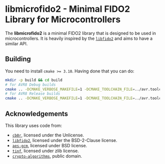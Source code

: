 # libmicrofido2 - Minimal FIDO2 Library for Microcontrollers

The **libmicrofido2** is a minimal FIDO2 library that is designed to be used in microcontrollers.
It is heavily inspired by the [`libfido2`](https://github.com/Yubico/libfido2) and aims to have a similar API.

## Building

You need to install `cmake >= 3.10`. Having done that you can do:

```bash
mkdir -p build && cd build
# for AVR8 Debug builds
cmake .. -DCMAKE_VERBOSE_MAKEFILE=1 -DCMAKE_TOOLCHAIN_FILE=../avr.toolchain -DCMAKE_BUILD_TYPE=Debug
# for AVR8 Release builds
cmake .. -DCMAKE_VERBOSE_MAKEFILE=1 -DCMAKE_TOOLCHAIN_FILE=../avr.toolchain -DCMAKE_BUILD_TYPE=Release
```

## Acknowledgements

This library uses code from:

- [`cb0r`](https://github.com/quartzjer/cb0r), licensed under the Unlicense.
- [`libfido2`](https://github.com/Yubico/libfido2), licensed under the BSD-2-Clause license.
- [`aes-gcm`](https://github.com/anibali/aes_gcm), licensed under BSD license.
- [`tinf`](https://github.com/jibsen/tinf), licensed under zlib license.
- [`crypto-algorithms`](https://github.com/B-Con/crypto-algorithms), public domain.
